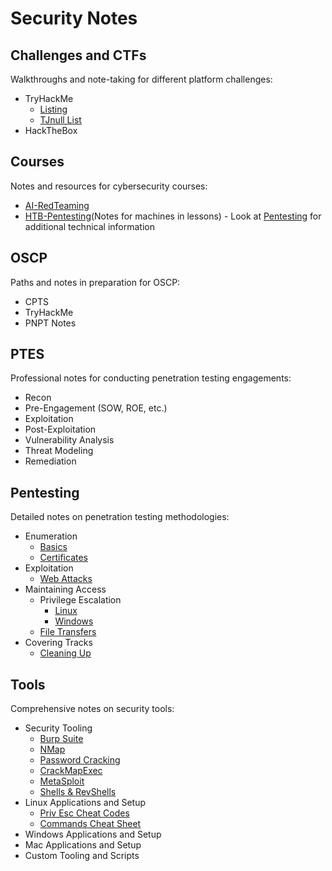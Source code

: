 # Security Notes

## Challenges and CTFs

Walkthroughs and note-taking for different platform challenges:

- TryHackMe
  - [Listing](Challenges-&-CTFs/TryHackme/README.md)
  - [TJnull List](Challenges-&-CTFs/TJnull-List.md)
- HackTheBox

## Courses

Notes and resources for cybersecurity courses:

- [AI-RedTeaming](Courses/AI-RedTeaming/Fundamentals-of-AI.md)
- [HTB-Pentesting](Courses/HTB-Pentesting/FootPrinting.md)(Notes for machines in lessons) - Look at [Pentesting](Pentesting/README.md) for additional technical information

## OSCP

Paths and notes in preparation for OSCP:

- CPTS
- TryHackMe
- PNPT Notes

## PTES

Professional notes for conducting penetration testing engagements:

- Recon
- Pre-Engagement (SOW, ROE, etc.)
- Exploitation
- Post-Exploitation
- Vulnerability Analysis
- Threat Modeling
- Remediation

## Pentesting

Detailed notes on penetration testing methodologies:

- Enumeration
  - [Basics](Pentesting/2-Enumeration/Basics.md)
  - [Certificates](Pentesting/2-Enumeration/Certificates.md)
- Exploitation
  - [Web Attacks](Pentesting/3-Exploitation/README.md)
- Maintaining Access
  - Privilege Escalation
    - [Linux](Pentesting/4-Maintaining-Access/Privilege-Escalation/README.md)
    - [Windows](Pentesting/4-Maintaining-Access/Privilege-Escalation/README.md)
  - [File Transfers](Pentesting/4-Maintaining-Access/File-Transfers/README.md)
- Covering Tracks
  - [Cleaning Up](Pentesting/5%20Covering%20Tracks/Cleaning_Up.md)

## Tools

Comprehensive notes on security tools:

- Security Tooling
  - [Burp Suite](Tools/Security_Tools/Burp-Suite.md)
  - [NMap](Tools/Security_Tools/NMap.md)
  - [Password Cracking](Tools/Security_Tools/Password_Cracking.md)
  - [CrackMapExec](Tools/Security_Tools/CrackMapExec_NetExec.md)
  - [MetaSploit](Tools/Security_Tools/MetaSploit.md)
  - [Shells & RevShells](Tools/Security_Tools/Shells-&-RevShells.md)
- Linux Applications and Setup
  - [Priv Esc Cheat Codes](Tools/Linux/Priv_esc_cheatcodes.md)
  - [Commands Cheat Sheet](Tools/Linux/Commands-Cheat_Sheet.md)
- Windows Applications and Setup
- Mac Applications and Setup
- Custom Tooling and Scripts
